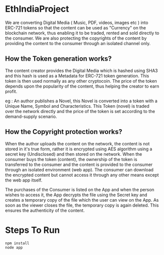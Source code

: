 # EthIndiaProject

We are converting Digital Media ( Music, PDF, videos, images etc ) into ERC-721 tokens so that the content can be used as "Currency" on the blockchain network, thus enabling it to be traded, rented and sold directly to the consumer. We are also protecting the copyrights of the content by providing the content to the consumer through an isolated channel only.



## How the Token generation works?

The content creator provides the Digital Media which is hashed using SHA3 and this hash is used as a Metadata for ERC-721 token generation. This token is then used normally as any other cryptocoin. The price of the token depends upon the popularity of the content, thus helping the creator to earn profit. 

eg : An author publishes a Novel, this Novel is converted into a token with a Unique Name, Symbol and Characteristics. This Token (novel) is traded over the network directly and the price of the token is set according to the demand-supply scenario.


## How the Copyright protection works?

When the author uploads the content on the network, the content is not stored in it's true form, rather it is encrypted using AES algorithm using a secret key (Undisclosed) and then stored on the network. When the consumer buys the token (content), the ownership of the token is transferred to the consumer and the content is provided to the consumer through an isolated environment (web app). The consumer can download the encrypted content but cannot access it through any other means except the web app itself.


The purchases of the Consumer is listed on the App and when the person wishes to access it, the App decrypts the file using the Secret key and creates a temporary copy of the file which the user can view on the App. As soon as the viewer closes the file, the temporary copy is again deleted. This ensures the authenticity of the content.

# Steps To Run
```shell
npm install
node app
```
